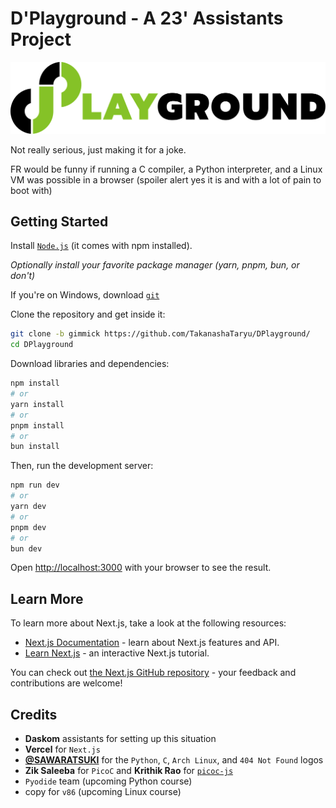 # D'Playground - A 23' Assistants Project

![](public/d-playground-logo.svg)

Not really serious, just making it for a joke.

FR would be funny if running a C compiler, a Python interpreter, and a Linux VM was possible in a browser (spoiler alert yes it is and with a lot of pain to boot with)

## Getting Started

Install [`Node.js`](https://nodejs.org/en) (it comes with npm installed). 

_Optionally install your favorite package manager (yarn, pnpm, bun, or don't)_

If you're on Windows, download [`git`](https://git-scm.com/downloads)

Clone the repository and get inside it:
```bash
git clone -b gimmick https://github.com/TakanashaTaryu/DPlayground/
cd DPlayground
```

Download libraries and dependencies:

```bash
npm install
# or
yarn install
# or
pnpm install
# or
bun install
```

Then, run the development server:

```bash
npm run dev
# or
yarn dev
# or
pnpm dev
# or
bun dev
```

Open [http://localhost:3000](http://localhost:3000) with your browser to see the result.

## Learn More

To learn more about Next.js, take a look at the following resources:

- [Next.js Documentation](https://nextjs.org/docs) - learn about Next.js features and API.
- [Learn Next.js](https://nextjs.org/learn) - an interactive Next.js tutorial.

You can check out [the Next.js GitHub repository](https://github.com/vercel/next.js/) - your feedback and contributions are welcome!

## Credits
- **Daskom** assistants for setting up this situation
- **Vercel** for `Next.js`
- [**@SAWARATSUKI**](https://twitter.com/sawaratsuki1004) for the `Python`, `C`, `Arch Linux`, and `404 Not Found` logos
- **Zik Saleeba** for `PicoC` and **Krithik Rao**  for [`picoc-js`](https://github.com/KritR/picoc-js)
- `Pyodide` team (upcoming Python course)
- copy for `v86` (upcoming Linux course)

